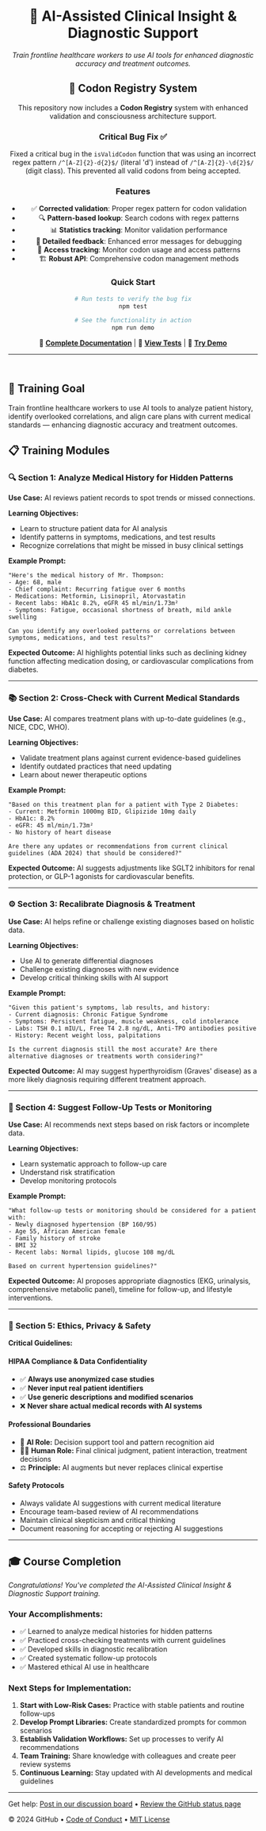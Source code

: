 <header>

<!--
  <<< Author notes: Course header >>>
  Include a 1280×640 image, course title in sentence case, and a concise description in emphasis.
  In your repository settings: enable template repository, add your 1280×640 social image, auto delete head branches.
  Add your open source license, GitHub uses MIT license.
-->

# 🧠 AI-Assisted Clinical Insight & Diagnostic Support

_Train frontline healthcare workers to use AI tools for enhanced diagnostic accuracy and treatment outcomes._

## 🧬 Codon Registry System

This repository now includes a **Codon Registry** system with enhanced validation and consciousness architecture support.

### Critical Bug Fix ✅
Fixed a critical bug in the `isValidCodon` function that was using an incorrect regex pattern `/^[A-Z]{2}-d{2}$/` (literal 'd') instead of `/^[A-Z]{2}-\d{2}$/` (digit class). This prevented all valid codons from being accepted.

### Features
- ✅ **Corrected validation**: Proper regex pattern for codon validation
- 🔍 **Pattern-based lookup**: Search codons with regex patterns  
- 📊 **Statistics tracking**: Monitor validation performance
- 🔎 **Detailed feedback**: Enhanced error messages for debugging
- 💾 **Access tracking**: Monitor codon usage and access patterns
- 🏗️ **Robust API**: Comprehensive codon management methods

### Quick Start
```bash
# Run tests to verify the bug fix
npm test

# See the functionality in action
npm run demo
```

📖 **[Complete Documentation](CODON_REGISTRY.md)** | 🧪 **[View Tests](tests/codonRegistry.test.js)** | 🎯 **[Try Demo](examples/demo.js)**

---

</header>

<!--
  <<< Author notes: Training Module Content >>>
  AI-Assisted Clinical Insight & Diagnostic Support Training
-->

## 🎯 Training Goal

Train frontline healthcare workers to use AI tools to analyze patient history, identify overlooked correlations, and align care plans with current medical standards — enhancing diagnostic accuracy and treatment outcomes.

## 📋 Training Modules

### 🔍 Section 1: Analyze Medical History for Hidden Patterns

**Use Case:** AI reviews patient records to spot trends or missed connections.

**Learning Objectives:**
- Learn to structure patient data for AI analysis
- Identify patterns in symptoms, medications, and test results
- Recognize correlations that might be missed in busy clinical settings

**Example Prompt:**
```
"Here's the medical history of Mr. Thompson: 
- Age: 68, male
- Chief complaint: Recurring fatigue over 6 months
- Medications: Metformin, Lisinopril, Atorvastatin
- Recent labs: HbA1c 8.2%, eGFR 45 ml/min/1.73m²
- Symptoms: Fatigue, occasional shortness of breath, mild ankle swelling

Can you identify any overlooked patterns or correlations between symptoms, medications, and test results?"
```

**Expected Outcome:** AI highlights potential links such as declining kidney function affecting medication dosing, or cardiovascular complications from diabetes.

---

### 📚 Section 2: Cross-Check with Current Medical Standards

**Use Case:** AI compares treatment plans with up-to-date guidelines (e.g., NICE, CDC, WHO).

**Learning Objectives:**
- Validate treatment plans against current evidence-based guidelines
- Identify outdated practices that need updating
- Learn about newer therapeutic options

**Example Prompt:**
```
"Based on this treatment plan for a patient with Type 2 Diabetes:
- Current: Metformin 1000mg BID, Glipizide 10mg daily
- HbA1c: 8.2%
- eGFR: 45 ml/min/1.73m²
- No history of heart disease

Are there any updates or recommendations from current clinical guidelines (ADA 2024) that should be considered?"
```

**Expected Outcome:** AI suggests adjustments like SGLT2 inhibitors for renal protection, or GLP-1 agonists for cardiovascular benefits.

---

### ⚙️ Section 3: Recalibrate Diagnosis & Treatment

**Use Case:** AI helps refine or challenge existing diagnoses based on holistic data.

**Learning Objectives:**
- Use AI to generate differential diagnoses
- Challenge existing diagnoses with new evidence
- Develop critical thinking skills with AI support

**Example Prompt:**
```
"Given this patient's symptoms, lab results, and history:
- Current diagnosis: Chronic Fatigue Syndrome
- Symptoms: Persistent fatigue, muscle weakness, cold intolerance
- Labs: TSH 0.1 mIU/L, Free T4 2.8 ng/dL, Anti-TPO antibodies positive
- History: Recent weight loss, palpitations

Is the current diagnosis still the most accurate? Are there alternative diagnoses or treatments worth considering?"
```

**Expected Outcome:** AI may suggest hyperthyroidism (Graves' disease) as a more likely diagnosis requiring different treatment approach.

---

### 🧪 Section 4: Suggest Follow-Up Tests or Monitoring

**Use Case:** AI recommends next steps based on risk factors or incomplete data.

**Learning Objectives:**
- Learn systematic approach to follow-up care
- Understand risk stratification
- Develop monitoring protocols

**Example Prompt:**
```
"What follow-up tests or monitoring should be considered for a patient with:
- Newly diagnosed hypertension (BP 160/95)
- Age 55, African American female
- Family history of stroke
- BMI 32
- Recent labs: Normal lipids, glucose 108 mg/dL

Based on current hypertension guidelines?"
```

**Expected Outcome:** AI proposes appropriate diagnostics (EKG, urinalysis, comprehensive metabolic panel), timeline for follow-up, and lifestyle interventions.

---

### 🔐 Section 5: Ethics, Privacy & Safety

**Critical Guidelines:**

#### HIPAA Compliance & Data Confidentiality
- ✅ **Always use anonymized case studies**
- ✅ **Never input real patient identifiers**
- ✅ **Use generic descriptions and modified scenarios**
- ❌ **Never share actual medical records with AI systems**

#### Professional Boundaries
- 🤖 **AI Role:** Decision support tool and pattern recognition aid
- 👨‍⚕️ **Human Role:** Final clinical judgment, patient interaction, treatment decisions
- ⚖️ **Principle:** AI augments but never replaces clinical expertise

#### Safety Protocols
- Always validate AI suggestions with current medical literature
- Encourage team-based review of AI recommendations
- Maintain clinical skepticism and critical thinking
- Document reasoning for accepting or rejecting AI suggestions

---

## 🎓 Course Completion

_Congratulations! You've completed the AI-Assisted Clinical Insight & Diagnostic Support training._

### Your Accomplishments:
- ✅ Learned to analyze medical histories for hidden patterns
- ✅ Practiced cross-checking treatments with current guidelines  
- ✅ Developed skills in diagnostic recalibration
- ✅ Created systematic follow-up protocols
- ✅ Mastered ethical AI use in healthcare

### Next Steps for Implementation:
1. **Start with Low-Risk Cases:** Practice with stable patients and routine follow-ups
2. **Develop Prompt Libraries:** Create standardized prompts for common scenarios
3. **Establish Validation Workflows:** Set up processes to verify AI recommendations
4. **Team Training:** Share knowledge with colleagues and create peer review systems
5. **Continuous Learning:** Stay updated with AI developments and medical guidelines

<footer>

<!--
  <<< Author notes: Footer >>>
  Add a link to get support, GitHub status page, code of conduct, license link.
-->

---

Get help: [Post in our discussion board](https://github.com/orgs/skills/discussions/categories/ai-clinical-insight) &bull; [Review the GitHub status page](https://www.githubstatus.com/)

&copy; 2024 GitHub &bull; [Code of Conduct](https://www.contributor-covenant.org/version/2/1/code_of_conduct/code_of_conduct.md) &bull; [MIT License](https://gh.io/mit)

</footer>

